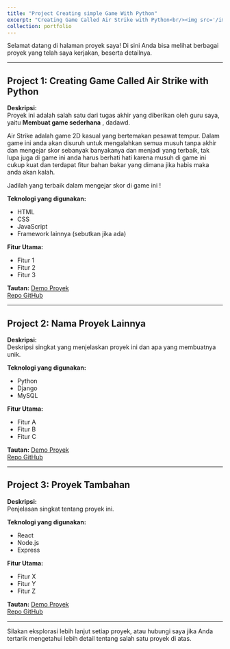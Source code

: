 ```yaml
---
title: "Project Creating simple Game With Python"
excerpt: "Creating Game Called Air Strike with Python<br/><img src='/images/Airstrike-logo.png'>"
collection: portfolio
---
```


Selamat datang di halaman proyek saya! Di sini Anda bisa melihat berbagai proyek yang telah saya kerjakan, beserta detailnya.

---

## Project 1: **Creating Game Called Air Strike with Python**
**Deskripsi:**  
Proyek ini adalah salah satu dari tugas akhir yang diberikan oleh guru saya, yaitu **Membuat game sederhana** , dadawd.

Air Strike adalah game 2D kasual yang bertemakan pesawat tempur. Dalam game ini anda akan disuruh untuk mengalahkan semua musuh tanpa akhir dan mengejar skor sebanyak banyakanya dan menjadi yang terbaik, tak lupa juga di game ini anda harus berhati hati karena musuh di game ini cukup kuat dan terdapat fitur bahan bakar yang dimana jika habis maka anda akan kalah. 

Jadilah yang terbaik dalam mengejar skor di game ini !

**Teknologi yang digunakan:**  
- HTML
- CSS
- JavaScript
- Framework lainnya (sebutkan jika ada)

**Fitur Utama:**
- Fitur 1
- Fitur 2
- Fitur 3

**Tautan:**
[Demo Proyek](https://link-ke-demo.com)  
[Repo GitHub](https://github.com/username/repo)

---

## Project 2: **Nama Proyek Lainnya**
**Deskripsi:**  
Deskripsi singkat yang menjelaskan proyek ini dan apa yang membuatnya unik.

**Teknologi yang digunakan:**  
- Python
- Django
- MySQL

**Fitur Utama:**
- Fitur A
- Fitur B
- Fitur C

**Tautan:**
[Demo Proyek](https://link-ke-demo-lainnya.com)  
[Repo GitHub](https://github.com/username/repo-lainnya)

---

## Project 3: **Proyek Tambahan**
**Deskripsi:**  
Penjelasan singkat tentang proyek ini.

**Teknologi yang digunakan:**  
- React
- Node.js
- Express

**Fitur Utama:**
- Fitur X
- Fitur Y
- Fitur Z

**Tautan:**
[Demo Proyek](https://link-ke-demo-tambahan.com)  
[Repo GitHub](https://github.com/username/repo-tambahan)

---

Silakan eksplorasi lebih lanjut setiap proyek, atau hubungi saya jika Anda tertarik mengetahui lebih detail tentang salah satu proyek di atas.